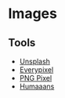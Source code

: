 # Images

## Tools

- [Unsplash](https://unsplash.com/)
- [Everypixel](https://www.everypixel.com/)
- [PNG Pixel](http://png-pixel.com/)
- [Humaaans](https://www.humaaans.com/)
